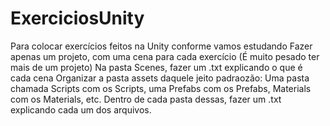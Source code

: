 # ExerciciosUnity
Para colocar exercícios feitos na Unity conforme vamos estudando
Fazer apenas um projeto, com uma cena para cada exercício (É muito pesado ter mais de um projeto)
Na pasta Scenes, fazer um .txt explicando o que é cada cena
Organizar a pasta assets daquele jeito padraozão: Uma pasta chamada Scripts com os Scripts, uma Prefabs com os Prefabs, Materials com os Materials, etc.
Dentro de cada pasta dessas, fazer um .txt explicando cada um dos arquivos.
